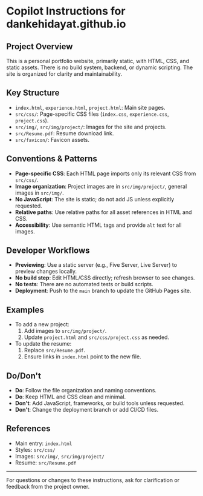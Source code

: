 # Copilot Instructions for dankehidayat.github.io

## Project Overview
This is a personal portfolio website, primarily static, with HTML, CSS, and static assets. There is no build system, backend, or dynamic scripting. The site is organized for clarity and maintainability.

## Key Structure
- `index.html`, `experience.html`, `project.html`: Main site pages.
- `src/css/`: Page-specific CSS files (`index.css`, `experience.css`, `project.css`).
- `src/img/`, `src/img/project/`: Images for the site and projects.
- `src/Resume.pdf`: Resume download link.
- `src/favicon/`: Favicon assets.

## Conventions & Patterns
- **Page-specific CSS**: Each HTML page imports only its relevant CSS from `src/css/`.
- **Image organization**: Project images are in `src/img/project/`, general images in `src/img/`.
- **No JavaScript**: The site is static; do not add JS unless explicitly requested.
- **Relative paths**: Use relative paths for all asset references in HTML and CSS.
- **Accessibility**: Use semantic HTML tags and provide `alt` text for all images.

## Developer Workflows
- **Previewing**: Use a static server (e.g., Five Server, Live Server) to preview changes locally.
- **No build step**: Edit HTML/CSS directly; refresh browser to see changes.
- **No tests**: There are no automated tests or build scripts.
- **Deployment**: Push to the `main` branch to update the GitHub Pages site.

## Examples
- To add a new project:
  1. Add images to `src/img/project/`.
  2. Update `project.html` and `src/css/project.css` as needed.
- To update the resume:
  1. Replace `src/Resume.pdf`.
  2. Ensure links in `index.html` point to the new file.

## Do/Don't
- **Do**: Follow the file organization and naming conventions.
- **Do**: Keep HTML and CSS clean and minimal.
- **Don't**: Add JavaScript, frameworks, or build tools unless requested.
- **Don't**: Change the deployment branch or add CI/CD files.

## References
- Main entry: `index.html`
- Styles: `src/css/`
- Images: `src/img/`, `src/img/project/`
- Resume: `src/Resume.pdf`

---
For questions or changes to these instructions, ask for clarification or feedback from the project owner.
